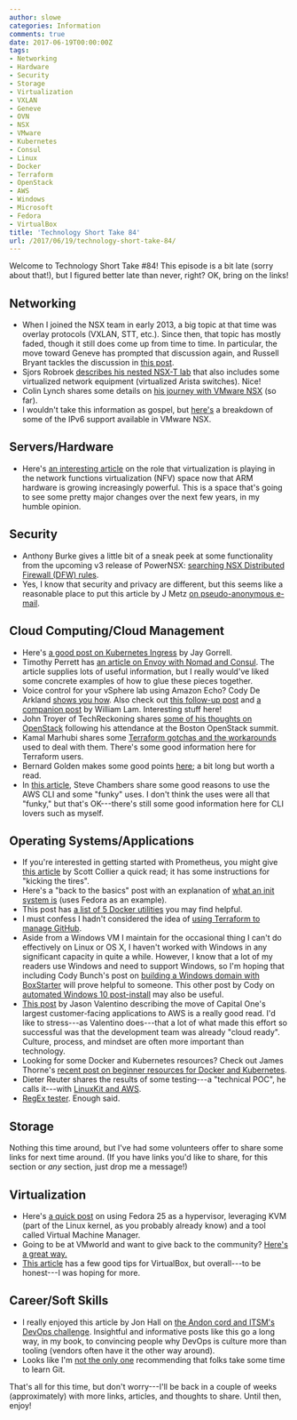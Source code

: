 ```yaml
---
author: slowe
categories: Information
comments: true
date: 2017-06-19T00:00:00Z
tags:
- Networking
- Hardware
- Security
- Storage
- Virtualization
- VXLAN
- Geneve
- OVN
- NSX
- VMware
- Kubernetes
- Consul
- Linux
- Docker
- Terraform
- OpenStack
- AWS
- Windows
- Microsoft
- Fedora
- VirtualBox
title: 'Technology Short Take 84'
url: /2017/06/19/technology-short-take-84/
---
```


Welcome to Technology Short Take #84! This episode is a bit late (sorry about that!), but I figured better late than never, right? OK, bring on the links!<!--more-->

## Networking

* When I joined the NSX team in early 2013, a big topic at that time was overlay protocols (VXLAN, STT, etc.). Since then, that topic has mostly faded, though it still does come up from time to time. In particular, the move toward Geneve has prompted that discussion again, and Russell Bryant tackles the discussion in [this post][link-3].
* Sjors Robroek [describes his nested NSX-T lab][link-8] that also includes some virtualized network equipment (virtualized Arista switches). Nice!
* Colin Lynch shares some details on [his journey with VMware NSX][link-16] (so far).
* I wouldn't take this information as gospel, but [here's][link-29] a breakdown of some of the IPv6 support available in VMware NSX.

## Servers/Hardware

* Here's [an interesting article][link-14] on the role that virtualization is playing in the network functions virtualization (NFV) space now that ARM hardware is growing increasingly powerful. This is a space that's going to see some pretty major changes over the next few years, in my humble opinion.

## Security

* Anthony Burke gives a little bit of a sneak peek at some functionality from the upcoming v3 release of PowerNSX: [searching NSX Distributed Firewall (DFW) rules][link-21].
* Yes, I know that security and privacy are different, but this seems like a reasonable place to put this article by J Metz [on pseudo-anonymous e-mail][link-27].

## Cloud Computing/Cloud Management

* Here's [a good post on Kubernetes Ingress][link-4] by Jay Gorrell.
* Timothy Perrett has [an article on Envoy with Nomad and Consul][link-12]. The article supplies lots of useful information, but I really would've liked some concrete examples of how to glue these pieces together.
* Voice control for your vSphere lab using Amazon Echo? Cody De Arkland [shows you how][link-13]. Also check out [this follow-up post][link-17] and [a companion post][link-18] by William Lam. Interesting stuff here!
* John Troyer of TechReckoning shares [some of his thoughts on OpenStack][link-15] following his attendance at the Boston OpenStack summit.
* Kamal Marhubi shares some [Terraform gotchas and the workarounds][link-24] used to deal with them. There's some good information here for Terraform users.
* Bernard Golden makes some good points [here][link-26]; a bit long but worth a read.
* In [this article][link-30], Steve Chambers share some good reasons to use the AWS CLI and some "funky" uses. I don't think the uses were all that "funky," but that's OK---there's still some good information here for CLI lovers such as myself.

## Operating Systems/Applications

* If you're interested in getting started with Prometheus, you might give [this article][link-2] by Scott Collier a quick read; it has some instructions for "kicking the tires".
* Here's a "back to the basics" post with an explanation of [what an init system is][link-5] (uses Fedora as an example).
* This post has [a list of 5 Docker utilities][link-7] you may find helpful.
* I must confess I hadn't considered the idea of [using Terraform to manage GitHub][link-9].
* Aside from a Windows VM I maintain for the occasional thing I can't do effectively on Linux or OS X, I haven't worked with Windows in any significant capacity in quite a while. However, I know that a lot of my readers use Windows and need to support Windows, so I'm hoping that including Cody Bunch's post on [building a Windows domain with BoxStarter][link-10] will prove helpful to someone. This other post by Cody on [automated Windows 10 post-install][link-11] may also be useful.
* [This post][link-20] by Jason Valentino describing the move of Capital One's largest customer-facing applications to AWS is a really good read. I'd like to stress---as Valentino does---that a lot of what made this effort so successful was that the development team was already "cloud ready". Culture, process, and mindset are often more important than technology.
* Looking for some Docker and Kubernetes resources? Check out James Thorne's [recent post on beginner resources for Docker and Kubernetes][link-22].
* Dieter Reuter shares the results of some testing---a "technical POC", he calls it---with [LinuxKit and AWS][link-25].
* [RegEx tester][link-31]. Enough said.

## Storage

Nothing this time around, but I've had some volunteers offer to share some links for next time around. (If you have links you'd like to share, for this section or _any_ section, just drop me a message!)

## Virtualization

* Here's [a quick post][link-1] on using Fedora 25 as a hypervisor, leveraging KVM (part of the Linux kernel, as you probably already know) and a tool called Virtual Machine Manager.
* Going to be at VMworld and want to give back to the community? [Here's a great way.][link-23]
* [This article][link-28] has a few good tips for VirtualBox, but overall---to be honest---I was hoping for more.

## Career/Soft Skills

* I really enjoyed this article by Jon Hall on [the Andon cord and ITSM's DevOps challenge][link-6]. Insightful and informative posts like this go a long way, in my book, to convincing people why DevOps is culture more than tooling (vendors often have it the other way around).
* Looks like I'm [not the only one][link-19] recommending that folks take some time to learn Git.

That's all for this time, but don't worry---I'll be back in a couple of weeks (approximately) with more links, articles, and thoughts to share. Until then, enjoy!



[link-1]: https://strikerttd.wordpress.com/2017/05/31/configuring-fedora-25-as-a-hypervisor-using-virtual-machine-manager/
[link-2]: http://www.colliernotes.com/2017/06/kicking-tires-of-prometheus-using.html
[link-3]: https://blog.russellbryant.net/2017/05/30/ovn-geneve-vs-vxlan-does-it-matter/
[link-4]: https://medium.com/@cashisclay/kubernetes-ingress-82aa960f658e
[link-5]: https://fedoramagazine.org/what-is-an-init-system/
[link-6]: https://medium.com/@JonHall_/the-andon-cord-and-itsms-devops-challenge-78395393c56f
[link-7]: https://blog.xebialabs.com/2017/05/18/5-docker-utilities-you-should-know/
[link-8]: https://vxsan.com/building-a-nsx-t-nested-lab-2/
[link-9]: https://www.hashicorp.com/blog/managing-github-with-terraform/
[link-10]: http://blog.codybunch.com/2017/04/10/Building-a-Windows-Domain-with-PowerShell/
[link-11]: http://blog.codybunch.com/2017/03/27/Basic-Automated-Windows-10-post-install/
[link-12]: http://timperrett.com/2017/05/13/nomad-with-envoy-and-consul
[link-13]: https://www.thehumblelab.com/integrating-echo-vmware/
[link-14]: https://semiengineering.com/carriers-push-datacenter-style-virtualization/
[link-15]: https://medium.com/the-techreckoning-dispatch/its-turtles-all-the-way-down-for-openstack-5057ac07db20
[link-16]: https://ucsguru.com/2017/04/18/my-journey-with-vmware-nsx/
[link-17]: https://www.thehumblelab.com/gideon-clarityui-interface-into/
[link-18]: https://www.virtuallyghetto.com/2017/06/introducing-alexa-to-a-few-more-vmware-apis.html
[link-19]: http://blog.ipspace.net/2017/06/want-to-learn-something-new-learn-git.html
[link-20]: https://medium.com/capital-one-developers/moving-one-of-capital-ones-largest-customer-facing-apps-to-aws-668d797af6fc
[link-21]: http://networkinferno.net/searching-firewall-rules-with-powernsx
[link-22]: https://thornelabs.net/2017/06/13/beginning-to-understand-docker-and-kubernetes.html
[link-23]: https://blogs.vmware.com/vmtn/2017/06/call-content-vmworld-vmtn.html
[link-24]: https://heap.engineering/terraform-gotchas/
[link-25]: https://bee42.com/blog/linuxkit-with-initial-aws-support/
[link-26]: http://bernardgolden.com/2017/06/cloud-computing-hits-a-tipping-point/
[link-27]: https://jmetz.com/2017/04/protip-pseudo-anonymous-email/
[link-28]: https://hackernoon.com/virtualbox-are-you-getting-your-moneys-worth-4d7f98f3d7d2
[link-29]: https://www.vmbaggum.nl/2017/01/nsx-ipv6-support/
[link-30]: https://ukcloud.pro/5-fancy-reasons-and-7-funky-uses-for-the-aws-cli-288e0e688030
[link-31]: https://regex101.com/
